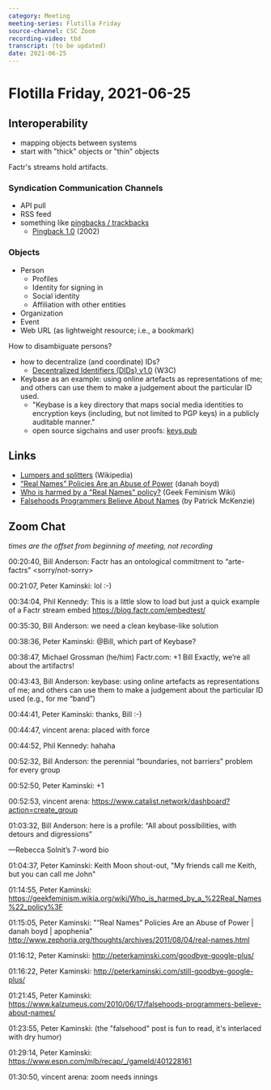```yaml
---
category: Meeting
meeting-series: Flotilla Friday
source-channel: CSC Zoom
recording-video: tbd
transcript: (to be updated)
date: 2021-06-25
---
```

# Flotilla Friday, 2021-06-25 

## Interoperability

- mapping objects between systems
- start with "thick" objects or "thin" objects

Factr's streams hold artifacts.

### Syndication Communication Channels
- API pull
- RSS feed
- something like [pingbacks / trackbacks](https://en.wikipedia.org/wiki/Pingback)
    - [Pingback 1\.0](http://www.hixie.ch/specs/pingback/pingback) (2002)

### Objects

- Person
    - Profiles
    - Identity for signing in
    - Social identity
    - Affiliation with other entities
- Organization
- Event
- Web URL (as lightweight resource; i.e., a bookmark)

How to disambiguate persons?
- how to decentralize (and coordinate) IDs?
    - [Decentralized Identifiers (DIDs) v1.0](https://www.w3.org/TR/did-core/) (W3C)
- Keybase as an example: using online artefacts as representations of me; and others can use them to make a judgement about the particular ID used.
    - "Keybase is a key directory that maps social media identities to encryption keys (including, but not limited to PGP keys) in a publicly auditable manner."
    - open source sigchains and user proofs: [keys\.pub](https://keys.pub/)

## Links

- [Lumpers and splitters](https://en.wikipedia.org/wiki/Lumpers_and_splitters) (Wikipedia)
- [“Real Names” Policies Are an Abuse of Power](http://www.zephoria.org/thoughts/archives/2011/08/04/real-names.html) (danah boyd)
- [Who is harmed by a "Real Names" policy?](https://geekfeminism.wikia.org/wiki/Who_is_harmed_by_a_%22Real_Names%22_policy%3F) (Geek Feminism Wiki)
- [Falsehoods Programmers Believe About Names](https://www.kalzumeus.com/2010/06/17/falsehoods-programmers-believe-about-names/) (by Patrick McKenzie)

## Zoom Chat

_times are the offset from beginning of meeting, not recording_


00:20:40, Bill Anderson: Factr has an ontological commitment to “arte-factrs” <sorry/not-sorry>

00:21:07, Peter Kaminski: lol :-)

00:34:04, Phil Kennedy: This is a little slow to load but just a quick example of a Factr stream embed https://blog.factr.com/embedtest/

00:35:30, Bill Anderson: we need a clean keybase-like solution

00:38:36, Peter Kaminski: @Bill, which part of Keybase?

00:38:47, Michael Grossman (he/him) Factr.com: +1 Bill Exactly, we’re all about the artifactrs!

00:43:43, Bill Anderson: keybase: using online artefacts as representations of me; and others can use them to make a judgement about the particular ID used (e.g., for me “band”)

00:44:41, Peter Kaminski: thanks, Bill :-)

00:44:47, vincent arena: placed with force

00:44:52, Phil Kennedy: hahaha

00:52:32, Bill Anderson: the perennial “boundaries, not barriers” problem for every group

00:52:50, Peter Kaminski: +1

00:52:53, vincent arena: https://www.catalist.network/dashboard?action=create_group

01:03:32, Bill Anderson: here is a profile: “All about possibilities,
with detours and digressions”

—Rebecca Solnit’s 7-word bio

01:04:37, Peter Kaminski: Keith Moon shout-out, "My friends call me Keith, but you can call me John"

01:14:55, Peter Kaminski: https://geekfeminism.wikia.org/wiki/Who_is_harmed_by_a_%22Real_Names%22_policy%3F

01:15:05, Peter Kaminski: "“Real Names” Policies Are an Abuse of Power | danah boyd | apophenia"
http://www.zephoria.org/thoughts/archives/2011/08/04/real-names.html

01:16:12, Peter Kaminski: http://peterkaminski.com/goodbye-google-plus/

01:16:22, Peter Kaminski: http://peterkaminski.com/still-goodbye-google-plus/

01:21:45, Peter Kaminski: https://www.kalzumeus.com/2010/06/17/falsehoods-programmers-believe-about-names/

01:23:55, Peter Kaminski: (the "falsehood" post is fun to read, it's interlaced with dry humor)

01:29:14, Peter Kaminski: https://www.espn.com/mlb/recap/_/gameId/401228161

01:30:50, vincent arena: zoom needs innings
